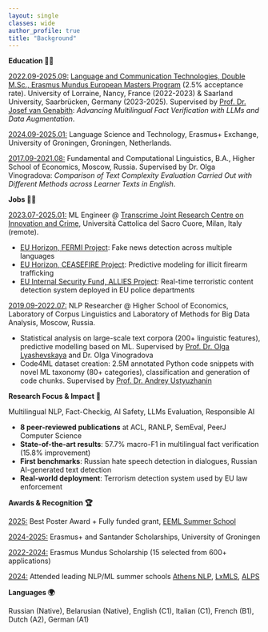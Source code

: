 ```yaml
---
layout: single
classes: wide
author_profile: true
title: "Background"
---
```


**Education 👩‍🎓**

<u>2022.09-2025.09:</u> [Language and Communication Technologies, Double M.Sc., Erasmus Mundus European Masters Program](https://lct-master.org/) (2.5% acceptance rate). University of Lorraine, Nancy, France (2022-2023) & Saarland University, Saarbrücken, Germany (2023-2025). Supervised by [Prof. Dr. Josef van Genabith](https://www.uni-saarland.de/lehrstuhl/genabith/van-genabith/cv.html): *Advancing Multilingual Fact Verification with LLMs and Data Augmentation*.

<u>2024.09-2025.01:</u> Language Science and Technology, Erasmus+ Exchange, University of Groningen, Groningen, Netherlands.

<u>2017.09-2021.08:</u> Fundamental and Computational Linguistics, B.A., Higher School of Economics, Moscow, Russia. Supervised by Dr. Olga Vinogradova: *Comparison of Text Complexity Evaluation Carried Out with Different Methods across Learner Texts in English*.

**Jobs 👩‍💻**

<u>2023.07-2025.01:</u> ML Engineer @ [Transcrime Joint Research Centre on Innovation and Crime](https://www.transcrime.it/en/), Università Cattolica del Sacro Cuore, Milan, Italy (remote).
 
* [EU Horizon, FERMI Project](https://fighting-fake-news.eu/): Fake news detection across multiple languages
* [EU Horizon, CEASEFIRE Project](https://ceasefire-project.eu/): Predictive modeling for illicit firearm trafficking
* [EU Internal Security Fund, ALLIES Project](https://home-affairs.ec.europa.eu/projects/allies_en): Real-time terroristic content detection system deployed in EU police departments

<u>2019.09-2022.07:</u> NLP Researcher @ Higher School of Economics, Laboratory of Corpus Linguistics and Laboratory of Methods for Big Data Analysis, Moscow, Russia.
* Statistical analysis on large-scale text corpora (200+ linguistic features), predictive modelling based on ML. Supervised by [Prof. Dr. Olga Lyashevskaya](https://www.hse.ru/en/staff/olesar/) and Dr. Olga Vinogradova
* Code4ML dataset creation: 2.5M annotated Python code snippets with novel ML taxonomy (80+ categories), classification and generation of code chunks. Supervised by [Prof. Dr. Andrey Ustyuzhanin](https://constructor.university/faculty-member/andrey-ustyuzhanin)

**Research Focus & Impact 🔬**

Multilingual NLP, Fact-Checkig, AI Safety, LLMs Evaluation, Responsible AI
* **8 peer-reviewed publications** at ACL, RANLP, SemEval, PeerJ Computer Science
* **State-of-the-art results**: 57.7% macro-F1 in multilingual fact verification (15.8% improvement)
* **First benchmarks**: Russian hate speech detection in dialogues, Russian AI-generated text detection
* **Real-world deployment**: Terrorism detection system used by EU law enforcement

**Awards & Recognition 🏆**

<u>2025:</u> Best Poster Award + Fully funded grant, [EEML Summer School](https://www.eeml.eu/)

<u>2024-2025:</u> Erasmus+ and Santander Scholarships, University of Groningen

<u>2022-2024:</u> Erasmus Mundus Scholarship (15 selected from 600+ applications)

<u>2024:</u> Attended leading NLP/ML summer schools [Athens NLP](https://athnlp.github.io/), [LxMLS](http://lxmls.it.pt/2024/), [ALPS](http://alps-2024.imag.fr/)

**Languages 🌍**

Russian (Native), Belarusian (Native), English (C1), Italian (C1), French (B1), Dutch (A2), German (A1)
